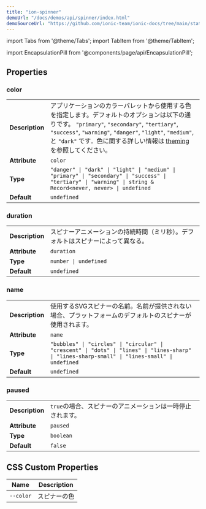 ```yaml
---
title: "ion-spinner"
demoUrl: "/docs/demos/api/spinner/index.html"
demoSourceUrl: "https://github.com/ionic-team/ionic-docs/tree/main/static/demos/api/spinner/index.html"
---
```

import Tabs from '@theme/Tabs';
import TabItem from '@theme/TabItem';

<head>
  <title>ion-spinner | Animated Spinner Icon Components and Properties</title>
  <meta name="description" content="The ion-spinner component provides a variety of animated SVG spinners. These icons indicate that the app is loading or performing another process to wait on." />
</head>

import EncapsulationPill from '@components/page/api/EncapsulationPill';

<EncapsulationPill type="shadow" />


  
## Properties


### color

| | |
| --- | --- |
| **Description** | アプリケーションのカラーパレットから使用する色を指定します。デフォルトのオプションは以下の通りです。 `"primary"`, `"secondary"`, `"tertiary"`, `"success"`, `"warning"`, `"danger"`, `"light"`, `"medium"`, と `"dark"` です．色に関する詳しい情報は [theming](/docs/theming/basics) を参照してください。 |
| **Attribute** | `color` |
| **Type** | `"danger" \| "dark" \| "light" \| "medium" \| "primary" \| "secondary" \| "success" \| "tertiary" \| "warning" \| string & Record<never, never> \| undefined` |
| **Default** | `undefined` |



### duration

| | |
| --- | --- |
| **Description** | スピナーアニメーションの持続時間（ミリ秒）。デフォルトはスピナーによって異なる。 |
| **Attribute** | `duration` |
| **Type** | `number \| undefined` |
| **Default** | `undefined` |



### name

| | |
| --- | --- |
| **Description** | 使用するSVGスピナーの名前。名前が提供されない場合、プラットフォームのデフォルトのスピナーが使用されます。 |
| **Attribute** | `name` |
| **Type** | `"bubbles" \| "circles" \| "circular" \| "crescent" \| "dots" \| "lines" \| "lines-sharp" \| "lines-sharp-small" \| "lines-small" \| undefined` |
| **Default** | `undefined` |



### paused

| | |
| --- | --- |
| **Description** | `true`の場合、スピナーのアニメーションは一時停止されます。 |
| **Attribute** | `paused` |
| **Type** | `boolean` |
| **Default** | `false` |



## CSS Custom Properties

| Name | Description |
| --- | --- |
| `--color` | スピナーの色 |

